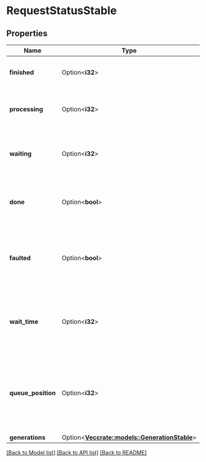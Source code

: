 # RequestStatusStable

## Properties

Name | Type | Description | Notes
------------ | ------------- | ------------- | -------------
**finished** | Option<**i32**> | The amount of finished images in this request | [optional]
**processing** | Option<**i32**> | The amount of still processing images in this request | [optional]
**waiting** | Option<**i32**> | The amount of images waiting to be picked up by a worker | [optional]
**done** | Option<**bool**> | True when all images in this request are done. Else False. | [optional]
**faulted** | Option<**bool**> | True when this request caused an internal server error and cannot be completed. | [optional][default to false]
**wait_time** | Option<**i32**> | The expected amount to wait (in seconds) to generate all images in this request | [optional]
**queue_position** | Option<**i32**> | The position in the requests queue. This position is determined by relative Kudos amounts. | [optional]
**generations** | Option<[**Vec<crate::models::GenerationStable>**](GenerationStable.md)> |  | [optional]

[[Back to Model list]](../README.md#documentation-for-models) [[Back to API list]](../README.md#documentation-for-api-endpoints) [[Back to README]](../README.md)



